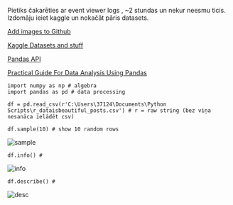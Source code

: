 Pietiks čakarēties ar event viewer logs , ~2 stundas un nekur neesmu ticis.  
Izdomāju ieiet kaggle un nokačāt pāris datasets.  



[Add images to Github](https://youtu.be/nvPOUdz5PL4)

[Kaggle Datasets and stuff](https://www.kaggle.com/)

[Pandas API](https://pandas.pydata.org/docs/reference/index.html#api)  

[Practical Guide For Data Analysis Using Pandas](https://towardsdatascience.com/a-practical-guide-for-data-analysis-with-pandas-e24e467195a9)




``` 
import numpy as np # algebra
import pandas as pd # data processing

df = pd.read_csv(r'C:\Users\37124\Documents\Python Scripts\r_dataisbeautiful_posts.csv') # r = raw string (bez viņa nesanāca ielādēt csv)  
```   

```
df.sample(10) # show 10 random rows
```
![sample](https://user-images.githubusercontent.com/58115541/86334821-9cf09800-bc45-11ea-9934-63e0f747b391.png)

```
df.info() #
```
![info](https://user-images.githubusercontent.com/58115541/86334827-9e21c500-bc45-11ea-97b8-3971318a9c24.png)  

```
df.describe() #   
```

![desc](https://user-images.githubusercontent.com/58115541/86334826-9d892e80-bc45-11ea-9c4d-9dd47c19be33.png) 


